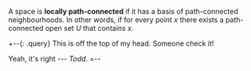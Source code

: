 A space is **locally path-connected** if it has a basis of path-connected neighbourhoods. In other words, if for every point $x$ there exists a path-connected open set $U$ that contains $x$. 

+--{: .query}
This is off the top of my head. Someone check it!

Yeah, it's right --- _Todd_.
=--